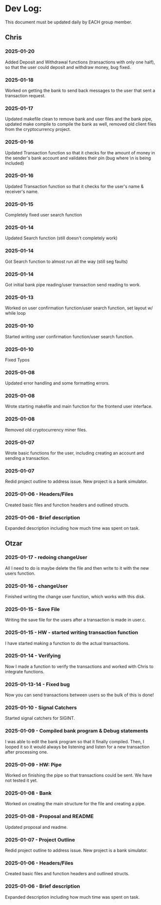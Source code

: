 # Dev Log:

This document must be updated daily by EACH group member.

## Chris
### 2025-01-20
Added Deposit and Withdrawal functions (transactions with only one half), so that the user could deposit and withdraw money, bug fixed.
### 2025-01-18
Worked on getting the bank to send back messages to the user that sent a transaction request.
### 2025-01-17
Updated makefile clean to remove bank and user files and the bank pipe, updated make compile to compile the bank as well, removed old client files from the cryptocurrency project.
### 2025-01-16
Updated Transaction function so that it checks for the amount of  money in the sender's bank account and validates their pin (bug where \n is being included)
### 2025-01-16
Updated Transaction function so that it checks for the user's name & receiver's name.
### 2025-01-15
Completely fixed user search function
### 2025-01-14
Updated Search function (still doesn't completely work)
### 2025-01-14
Got Search function to almost run all the way (still seg faults)
### 2025-01-14
Got initial bank pipe reading/user transaction send reading to work.
### 2025-01-13
Worked on user confirmation function/user search function, set layout w/ while loop
### 2025-01-10
Started writing user confirmation function/user search function.
### 2025-01-10
Fixed Typos
### 2025-01-08
Updated error handling and some formatting errors.
### 2025-01-08
Wrote starting makefile and main function for the frontend user interface.
### 2025-01-08
Removed old cryptocurrency miner files.
### 2025-01-07
Wrote basic functions for the user, including creating an account and sending a transaction.
### 2025-01-07
Redid project outline to address issue. New project is a bank simulator.
### 2025-01-06 - Headers/Files
Created basic files and function headers and outlined structs.
### 2025-01-06 - Brief description
Expanded description including how much time was spent on task.

## Otzar
### 2025-01-17 - redoing changeUser
All I need to do is maybe delete the file and then write to it with the new users function.
### 2025-01-16 - changeUser
Finished writing the change user function, which works with this disk.
### 2025-01-15 - Save File
Writing the save file for the users after a transaction is made in user.c.
### 2025-01-15 - HW - started writing transaction function
I have started making a function to do the actual transactions.
### 2025-01-14 - Verifying
Now I made a function to verify the transactions and worked with Chris to integrate functions.
### 2025-01-13-14 - Fixed bug
Now you can send transactions between users so the bulk of this is done!
### 2025-01-10 - Signal Catchers
Started signal catchers for SIGINT.
### 2025-01-09 - Compiled bank program & Debug statements
I was able to edit the bank program so that it finally compiled. Then, I looped it so it would always be listening and listen for a new transaction after processing one.
### 2025-01-09 - HW: Pipe
Worked on finishing the pipe so that transactions could be sent. We have not tested it yet.
### 2025-01-08 - Bank
Worked on creating the main structure for the file and creating a pipe.
### 2025-01-08 - Proposal and README
Updated proposal and readme.
### 2025-01-07 - Project Outline
Redid project outline to address issue. New project is a bank simulator.
### 2025-01-06 - Headers/Files
Created basic files and function headers and outlined structs.
### 2025-01-06 - Brief description
Expanded description including how much time was spent on task.
